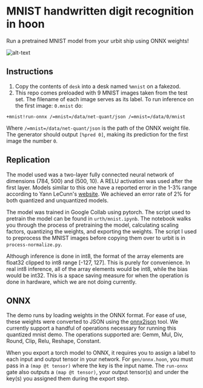 # MNIST handwritten digit recognition in hoon

Run a pretrained MNIST model from your urbit ship using ONNX weights!

![alt-text](https://github.com/zorp-corp/mnist-hoon/blob/master/pred.jpeg)

## Instructions

1. Copy the contents of `desk` into a desk named `%mnist` on a fakezod.
2. This repo comes preloaded with 9 MNIST images taken from the test set. The filename of each image serves as its label. 
To run inference on the first image: `0.mnist` do:

```hoon
+mnist!run-onnx /=mnist=/data/net-quant/json /=mnist=/data/0/mnist
```

Where `/=mnist=/data/net-quant/json` is the path of the ONNX weight file. The generator should output `[%pred 0]`, making its prediction for the first image the number `0`.

## Replication
The model used was a two-layer fully connected neural network of dimensions (784, 500) and (500, 10). A RELU activation 
was used after the first layer.  Models similar to this one have a reported error in the 1-3% range according to Yann LeCunn's
[website](https://web.archive.org/web/20230201163719/https://yann.lecun.com/exdb/mnist/). We achieved an error rate of 2% for
both quantized and unquantized models.

The model was trained in Google Collab using pytorch. The script used to pretrain the model can be found in `urth/mnist.ipynb`. The notebook walks you through the process of pretraining the model, calculating scaling factors, quantizing the weights, and exporting the weights. The script I used to preprocess the MNIST images before copying them over to urbit is in `process-normalize.py`.

Although inference is done in int8, the format of the array elements are float32 clipped to int8 range [-127, 127]. This is purely 
for convenience. In real int8 inference, all of the array elements would be int8, while the bias would be int32. This 
is a space saving measure for when the operation is done in hardware, which we are not doing currently.

##  ONNX
The demo runs by loading weights in the ONNX format. For ease of use, these weights were converted to JSON using the [onnx2json](https://github.com/PINTO0309/onnx2json) tool. We currently support a handful of operations necessary for running this quantized mnist demo. The operations supported are: Gemm, Mul, Div, Round, Clip, Relu, Reshape, Constant.

When you export a torch model to ONNX, it requires you to assign a label to each input and output tensor in your network. For `gen/onnx.hoon`, you must pass in a `(map @t tensor)` where the key is the input name. The `run-onnx` gate also outputs a `(map @t tensor)`, your output tensor(s) and under the key(s) you assigned them during the export step.
